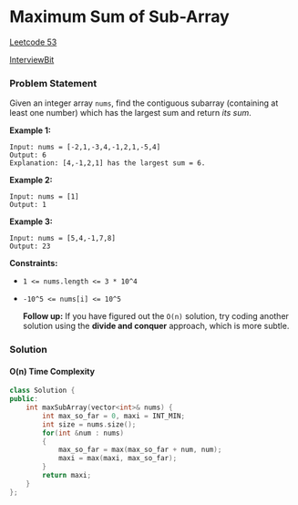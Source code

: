 # Maximum Sum of Sub-Array

[Leetcode 53](https://leetcode.com/problems/maximum-subarray/)   

[InterviewBit](https://www.interviewbit.com/problems/max-sum-contiguous-subarray/)

### Problem Statement

Given an integer array `nums`, find the contiguous subarray \(containing at least one number\) which has the largest sum and return _its sum_.

**Example 1:**

```text
Input: nums = [-2,1,-3,4,-1,2,1,-5,4]
Output: 6
Explanation: [4,-1,2,1] has the largest sum = 6.
```

**Example 2:**

```text
Input: nums = [1]
Output: 1
```

**Example 3:**

```text
Input: nums = [5,4,-1,7,8]
Output: 23
```

**Constraints:**

* `1 <= nums.length <= 3 * 10^4`
* `-10^5 <= nums[i] <= 10^5`

  **Follow up:** If you have figured out the `O(n)` solution, try coding another solution using the **divide and conquer** approach, which is more subtle.            

### Solution

#### O\(n\) Time Complexity

```cpp
class Solution {
public:
    int maxSubArray(vector<int>& nums) {
        int max_so_far = 0, maxi = INT_MIN;
        int size = nums.size();
        for(int &num : nums)
        {
            max_so_far = max(max_so_far + num, num);
            maxi = max(maxi, max_so_far);
        }
        return maxi;
    }
};
```

